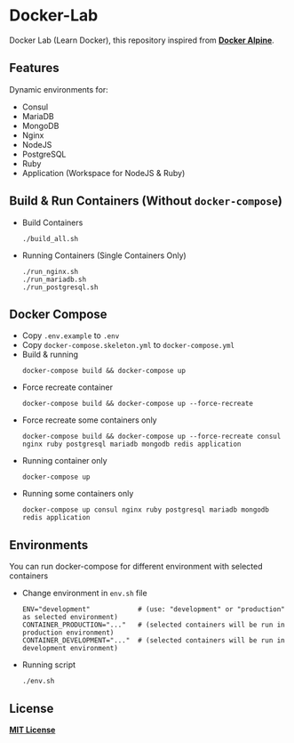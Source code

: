 # Docker-Lab
Docker Lab (Learn Docker), this repository inspired from [**Docker Alpine**](https://github.com/bhuisgen/docker-alpine).

## Features
Dynamic environments for:
* Consul
* MariaDB
* MongoDB
* Nginx
* NodeJS
* PostgreSQL
* Ruby
* Application (Workspace for NodeJS & Ruby)

## Build & Run Containers (Without `docker-compose`)
* Build Containers
  ```
  ./build_all.sh
  ```
* Running Containers (Single Containers Only)
  ```
  ./run_nginx.sh
  ./run_mariadb.sh
  ./run_postgresql.sh
  ```

## Docker Compose
* Copy `.env.example` to `.env`
* Copy `docker-compose.skeleton.yml` to `docker-compose.yml`
* Build & running
  ```
  docker-compose build && docker-compose up
  ```
* Force recreate container
  ```
  docker-compose build && docker-compose up --force-recreate
  ```
* Force recreate some containers only
  ```
  docker-compose build && docker-compose up --force-recreate consul nginx ruby postgresql mariadb mongodb redis application
  ```
* Running container only
  ```
  docker-compose up
  ```
* Running some containers only
  ```
  docker-compose up consul nginx ruby postgresql mariadb mongodb redis application
  ```

## Environments
You can run docker-compose for different environment with selected containers

* Change environment in `env.sh` file
  ```
  ENV="development"            # (use: "development" or "production" as selected environment)
  CONTAINER_PRODUCTION="..."   # (selected containers will be run in production environment)
  CONTAINER_DEVELOPMENT="..."  # (selected containers will be run in development environment)
  ```
* Running script
  ```
  ./env.sh
  ```

## License
[**MIT License**](https://github.com/zeroc0d3/docker-lab/blob/master/LICENSE)
